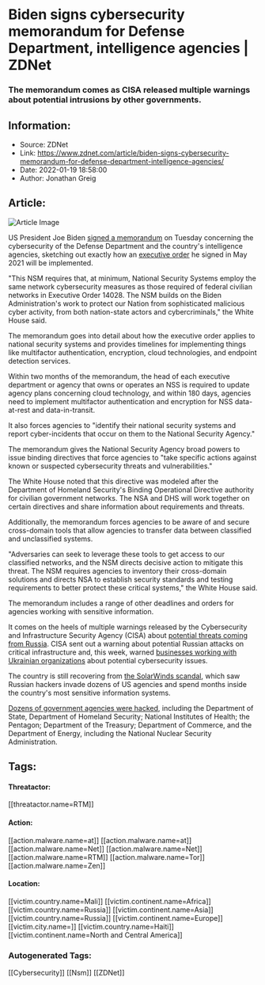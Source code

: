 # Biden signs cybersecurity memorandum for Defense Department, intelligence agencies | ZDNet
### The memorandum comes as CISA released multiple warnings about potential intrusions by other governments.

## Information:
+ Source: ZDNet
+ Link: https://www.zdnet.com/article/biden-signs-cybersecurity-memorandum-for-defense-department-intelligence-agencies/
+ Date: 2022-01-19 18:58:00
+ Author: Jonathan Greig


## Article:
![Article Image](https://www.zdnet.com/a/img/resize/43d4a6d7f82b56fad883d4a4760a4671b9dbfa9a/2021/05/13/309a65cc-fa87-4458-85a5-e37ca4272a31/president-biden-gettyimages.jpg?width=770&height=578&fit=crop&auto=webp)

US President Joe Biden [signed a memorandum](https://www.whitehouse.gov/briefing-room/presidential-actions/2022/01/19/memorandum-on-improving-the-cybersecurity-of-national-security-department-of-defense-and-intelligence-community-systems/) on Tuesday concerning the cybersecurity of the Defense Department and the country's intelligence agencies, sketching out exactly how an [executive order](https://www.whitehouse.gov/briefing-room/presidential-actions/2021/05/12/executive-order-on-improving-the-nations-cybersecurity/) he signed in May 2021 will be implemented. 


"This NSM requires that, at minimum, National Security Systems employ the same network cybersecurity measures as those required of federal civilian networks in Executive Order 14028. The NSM builds on the Biden Administration's work to protect our Nation from sophisticated malicious cyber activity, from both nation-state actors and cybercriminals," the White House said. 

The memorandum goes into detail about how the executive order applies to national security systems and provides timelines for implementing things like multifactor authentication, encryption, cloud technologies, and endpoint detection services. 

Within two months of the memorandum, the head of each executive department or agency that owns or operates an NSS is required to update agency plans concerning cloud technology, and within 180 days, agencies need to implement multifactor authentication and encryption for NSS data-at-rest and data-in-transit. 

It also forces agencies to "identify their national security systems and report cyber-incidents that occur on them to the National Security Agency."

The memorandum gives the National Security Agency broad powers to issue binding directives that force agencies to "take specific actions against known or suspected cybersecurity threats and vulnerabilities." 

The White House noted that this directive was modeled after the Department of Homeland Security's Binding Operational Directive authority for civilian government networks. The NSA and DHS will work together on certain directives and share information about requirements and threats. 






Additionally, the memorandum forces agencies to be aware of and secure cross-domain tools that allow agencies to transfer data between classified and unclassified systems. 

"Adversaries can seek to leverage these tools to get access to our classified networks, and the NSM directs decisive action to mitigate this threat. The NSM requires agencies to inventory their cross-domain solutions and directs NSA to establish security standards and testing requirements to better protect these critical systems," the White House said.

The memorandum includes a range of other deadlines and orders for agencies working with sensitive information.

It comes on the heels of multiple warnings released by the Cybersecurity and Infrastructure Security Agency (CISA) about [potential threats coming from Russia](https://www.zdnet.com/article/cisa-russian-state-sponsored-groups-exploited-vulnerabilities-in-microsoft-cisco-oracle-vmware/). CISA sent out a warning about potential Russian attacks on critical infrastructure and, this week, warned [businesses working with Ukrainian organizations](https://www.cisa.gov/sites/default/files/publications/CISA_Insights-Implement_Cybersecurity_Measures_Now_to_Protect_Against_Critical_Threats_508C.pdf) about potential cybersecurity issues. 

The country is still recovering from [the SolarWinds scandal](https://www.zdnet.com/article/solarwinds-us-and-uk-blame-russian-intelligence-service-hackers-for-major-cyber-attack/), which saw Russian hackers invade dozens of US agencies and spend months inside the country's most sensitive information systems. 

[Dozens of government agencies were hacked](https://www.businessinsider.com/list-of-the-agencies-companies-hacked-in-solarwinds-russian-cyberattack-2020-12), including the Department of State, Department of Homeland Security; National Institutes of Health; the Pentagon; Department of the Treasury; Department of Commerce, and the Department of Energy, including the National Nuclear Security Administration. 





## Tags:

#### Threatactor:
[[threatactor.name=RTM]]

#### Action:
[[action.malware.name=at]] [[action.malware.name=at]] [[action.malware.name=Net]] [[action.malware.name=Net]] [[action.malware.name=RTM]] [[action.malware.name=Tor]] [[action.malware.name=Zen]]

#### Location:
[[victim.country.name=Mali]] [[victim.continent.name=Africa]] [[victim.country.name=Russia]] [[victim.continent.name=Asia]] [[victim.country.name=Russia]] [[victim.continent.name=Europe]] [[victim.city.name=]] [[victim.country.name=Haiti]] [[victim.continent.name=North and Central America]]

### Autogenerated Tags:
[[Cybersecurity]] [[Nsm]] [[ZDNet]]

